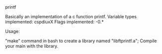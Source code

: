 printf

Basically an implementation of a c function printf.
Variable types implemented: cspdiuxX
Flags implemented: -0.*

Usage:

"make" command in bash to create a library named "libftprintf.a";
Compile your main with the library.
